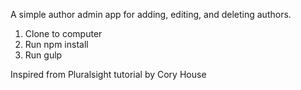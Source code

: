 A simple author admin app for adding, editing, and deleting authors. 

1. Clone to computer
2. Run npm install
3. Run gulp 

Inspired from Pluralsight tutorial by Cory House
